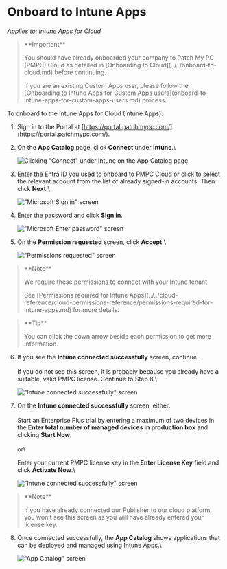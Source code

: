 # Onboard to Intune Apps

_Applies to: Intune Apps for Cloud_

> \*\*Important\*\*
>
> You should have already onboarded your company to Patch My PC (PMPC) Cloud as detailed in \[Onboarding to Cloud]\(../../onboard-to-cloud.md) before continuing.
>
> If you are an existing Custom Apps user, please follow the \[Onboarding to Intune Apps for Custom Apps users]\(onboard-to-intune-apps-for-custom-apps-users.md) process.

To onboard to the Intune Apps for Cloud (Intune Apps):

1. Sign in to the Portal at [https://portal.patchmypc.com/](https://portal.patchmypc.com/).
2.  On the **App Catalog** page, click **Connect** under **Intune**.\\

    ![Clicking "Connect" under Intune on the App Catalog page](../../../_images/image-\(1745\).png)
3.  Enter the Entra ID you used to onboard to PMPC Cloud or click to select the relevant account from the list of already signed-in accounts. Then click **Next**.\\

    !["Microsoft Sign in" screen](../../../_images/image-\(926\).png)
4.  Enter the password and click **Sign in**.

    !["Microsoft Enter password" screen](../../../_images/image-\(927\).png)
5.  On the **Permission requested** screen, click **Accept**.\\

    !["Permissions requested" screen](../../../_images/image-\(929\).png)

> \*\*Note\*\*
>
> We require these permissions to connect with your Intune tenant.
>
> See \[Permissions required for Intune Apps]\(../../cloud-reference/cloud-permissions-reference/permissions-required-for-intune-apps.md) for more details.

> \*\*Tip\*\*
>
> You can click the down arrow beside each permission to get more information.

6.  If you see the **Intune connected successfully** screen, continue.\
    \
    If you do not see this screen, it is probably because you already have a suitable, valid PMPC license. Continue to Step 8.\\

    !["Intune connected successfully" screen](../../../_images/image-\(930\).png)
7.  On the **Intune connected successfully** screen, either:\
    \
    Start an Enterprise Plus trial by entering a maximum of two devices in the **Enter total number of managed devices in production box** and clicking **Start Now**.\
    \
    or\\

    Enter your current PMPC license key in the **Enter License Key** field and click **Activate Now**.\\

    !["Intune connected successfully" screen](../../../_images/image-\(931\).png)

> \*\*Note\*\*
>
> If you have already connected our Publisher to our cloud platform, you won’t see this screen as you will have already entered your license key.

8.  Once connected successfully, the **App Catalog** shows applications that can be deployed and managed using Intune Apps.\\

    !["App Catalog" screen](../../../_images/image-\(1747\).png)
